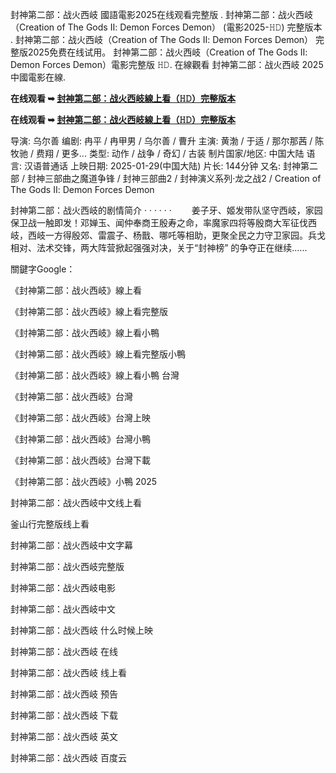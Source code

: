 封神第二部：战火西岐 國語電影2025在线观看完整版 . 封神第二部：战火西岐（Creation of The Gods Ⅱ: Demon Forces Demon） (電影2025-𝙷𝙳) 完整版本 . 封神第二部：战火西岐（Creation of The Gods Ⅱ: Demon Forces Demon） 完整版2025免费在线试用。 封神第二部：战火西岐（Creation of The Gods Ⅱ: Demon Forces Demon）電影完整版 𝙷𝙳. 在線觀看 封神第二部：战火西岐 2025 中國電影在線.

**在线观看 ➥ [封神第二部：战火西岐線上看（𝙷𝙳）完整版本](https://gaslah12.blogspot.com/2025/02/creation.html)**

**在线观看 ➥ [封神第二部：战火西岐線上看（𝙷𝙳）完整版本](https://gaslah12.blogspot.com/2025/02/creation.html)**

导演: 乌尔善
编剧: 冉平 / 冉甲男 / 乌尔善 / 曹升
主演: 黄渤 / 于适 / 那尔那茜 / 陈牧驰 / 费翔 / 更多...
类型: 动作 / 战争 / 奇幻 / 古装
制片国家/地区: 中国大陆
语言: 汉语普通话
上映日期: 2025-01-29(中国大陆)
片长: 144分钟
又名: 封神第二部 / 封神三部曲之魔道争锋 / 封神三部曲2 / 封神演义系列·龙之战2 / Creation of The Gods Ⅱ: Demon Forces Demon

封神第二部：战火西岐的剧情简介 · · · · · ·
　　姜子牙、姬发带队坚守西岐，家园保卫战一触即发！邓婵玉、闻仲奉商王殷寿之命，率魔家四将等殷商大军征伐西岐，西岐一方得殷郊、雷震子、杨戬、哪吒等相助，更聚全民之力守卫家园。兵戈相对、法术交锋，两大阵营掀起强强对决，关于“封神榜” 的争夺正在继续......

關鍵字Google：

《封神第二部：战火西岐》線上看

《封神第二部：战火西岐》線上看完整版

《封神第二部：战火西岐》線上看小鴨

《封神第二部：战火西岐》線上看完整版小鴨

《封神第二部：战火西岐》線上看小鴨 台灣

《封神第二部：战火西岐》台灣

《封神第二部：战火西岐》台灣上映

《封神第二部：战火西岐》台灣小鴨

《封神第二部：战火西岐》台灣下載

《封神第二部：战火西岐》小鴨 2025

封神第二部：战火西岐中文线上看

釜山行完整版线上看

封神第二部：战火西岐中文字幕

封神第二部：战火西岐完整版

封神第二部：战火西岐电影

封神第二部：战火西岐中文

封神第二部：战火西岐 什么时候上映

封神第二部：战火西岐 在线

封神第二部：战火西岐 线上看

封神第二部：战火西岐 预告

封神第二部：战火西岐 下载

封神第二部：战火西岐 英文

封神第二部：战火西岐 百度云
